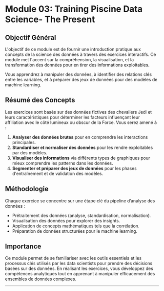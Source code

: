 # Module 03: Training Piscine Data Science- The Present

## Objectif Général
L'objectif de ce module est de fournir une introduction pratique aux concepts de la science des données à travers des exercices interactifs. Ce module met l'accent sur la compréhension, la visualisation, et la transformation des données pour en tirer des informations exploitables.

Vous apprendrez à manipuler des données, à identifier des relations clés entre les variables, et à préparer des jeux de données pour des modèles de machine learning.

## Résumé des Concepts
Les exercices sont basés sur des données fictives des chevaliers Jedi et leurs caractéristiques pour déterminer les facteurs influençant leur affiliation avec le côté lumineux ou obscur de la Force. Vous serez amené à :
1. **Analyser des données brutes** pour en comprendre les interactions principales.
2. **Standardiser et normaliser des données** pour les rendre exploitables par des modèles.
3. **Visualiser des informations** via différents types de graphiques pour mieux comprendre les patterns dans les données.
4. **Segmenter et préparer des jeux de données** pour les phases d'entraînement et de validation des modèles.

## Méthodologie
Chaque exercice se concentre sur une étape clé du pipeline d’analyse des données :
- Prétraitement des données (analyse, standardisation, normalisation).
- Visualisation des données pour explorer des insights.
- Application de concepts mathématiques tels que la corrélation.
- Préparation de données structurées pour le machine learning.

## Importance
Ce module permet de se familiariser avec les outils essentiels et les processus clés utilisés par les data scientists pour prendre des décisions basées sur des données. En réalisant les exercices, vous développez des compétences analytiques tout en apprenant à manipuler efficacement des ensembles de données complexes.

---
